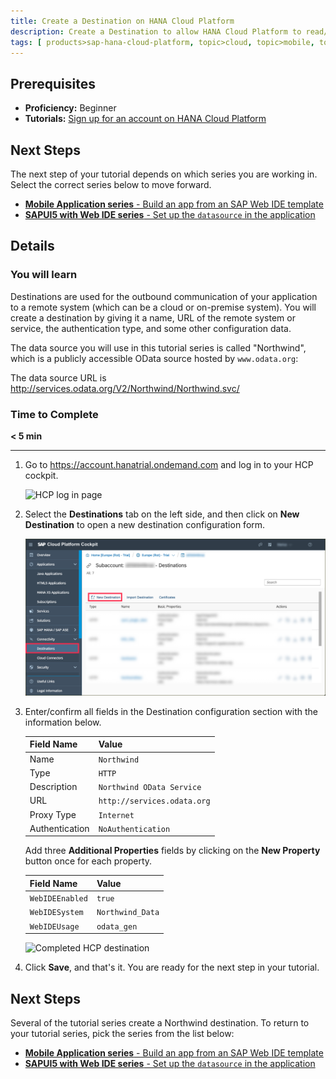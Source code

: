 ```yaml
---
title: Create a Destination on HANA Cloud Platform
description: Create a Destination to allow HANA Cloud Platform to read/write data
tags: [ products>sap-hana-cloud-platform, topic>cloud, topic>mobile, topic>odata, tutorial>beginner ]
---
```


## Prerequisites
 - **Proficiency:** Beginner
 - **Tutorials:** [Sign up for an account on HANA Cloud Platform](http://go.sap.com/developer/tutorials/hcp-create-trial-account.html)

## Next Steps
The next step of your tutorial depends on which series you are working in.  Select the correct series below to move forward.

 - [**Mobile Application series** - Build an app from an SAP Web IDE template](http://go.sap.com/developer/tutorials/hcp-template-mobile-web-app.html)
 - [**SAPUI5 with Web IDE series** - Set up the `datasource` in the application](https://go.sap.com/developer/tutorials/sapui5-webide-setup-datasource.html)

## Details

### You will learn
Destinations are used for the outbound communication of your application to a remote system (which can be a cloud or on-premise system). You will create a destination by giving it a name, URL of the remote system or service, the authentication type, and some other configuration data.

The data source you will use in this tutorial series is called "Northwind", which is a publicly accessible OData source hosted by ```www.odata.org```:

The data source URL is <http://services.odata.org/V2/Northwind/Northwind.svc/>

### Time to Complete
**< 5 min**

---

1. Go to <https://account.hanatrial.ondemand.com> and log in to your HCP cockpit.

    ![HCP log in page](https://raw.githubusercontent.com/SAPDocuments/Tutorials/master/tutorials/hcp-create-destination/mob1-1_1.png)

2. Select the **Destinations** tab on the left side, and then click on **New Destination** to open a new destination configuration form.

    ![Web IDE Destination tab](https://raw.githubusercontent.com/SAPDocuments/Tutorials/master/tutorials/hcp-create-destination/mob1-1_2.png)

3. Enter/confirm all fields in the Destination configuration section with the information below.

    Field Name     | Value
    :------------- | :-------------
    Name           | `Northwind`
    Type           | `HTTP`
    Description    | `Northwind OData Service`
    URL            | `http://services.odata.org`
    Proxy Type     | `Internet`
    Authentication | `NoAuthentication`

    Add three **Additional Properties** fields by clicking on the **New Property** button once for each property.

    Field Name       | Value
    :--------------- | :-------------
    `WebIDEEnabled`  | `true`
    `WebIDESystem`   | `Northwind_Data`
    `WebIDEUsage`    | `odata_gen`

    ![Completed HCP destination](https://raw.githubusercontent.com/SAPDocuments/Tutorials/master/tutorials/hcp-create-destination/mob1-1_3.png)

4. Click **Save**, and that's it.  You are ready for the next step in your tutorial.

## Next Steps
Several of the tutorial series create a Northwind destination.  To return to your tutorial series, pick the series from the list below:

- [**Mobile Application series** - Build an app from an SAP Web IDE template](http://go.sap.com/developer/tutorials/hcp-template-mobile-web-app.html)
- [**SAPUI5 with Web IDE series** - Set up the `datasource` in the application](https://go.sap.com/developer/tutorials/sapui5-webide-setup-datasource.html)
